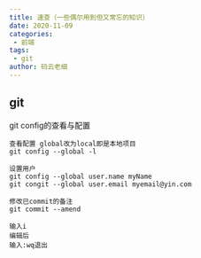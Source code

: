 ```yaml
---
title: 速查（一些偶尔用到但又常忘的知识）
date: 2020-11-09
categories:
 - 前端
tags:
 - git
author: 码云老细
---
```


## git
git config的查看与配置
```
查看配置 global改为local即是本地项目
git config --global -l 

设置用户
git config --global user.name myName
git congit --global user.email myemail@yin.com
```

```
修改已commit的备注
git commit --amend

输入i
编辑后
输入:wq退出
```